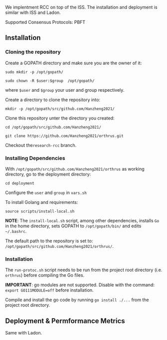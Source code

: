 We implentment RCC on top of the ISS. The installation and deployment is similar with ISS and Ladon.

Supported Consensus Protocols: PBFT

## Installation
### Cloning the repository
Create a GOPATH directory and make sure you are the owner of it:

`sudo mkdir -p /opt/gopath/`

`sudo chown -R $user:$group  /opt/gopath/`

where `$user` and `$group` your user and group respectively.

Create a directory to clone the repository into:

`mkdir -p /opt/gopath/src/github.com/Hanzheng2021/`

Clone this repository unter the directory you created:

`cd /opt/gopath/src/github.com/Hanzheng2021/`

`git clone https://github.com/Hanzheng2021/orthrus.git`

Checkout the`research-rcc` branch.

### Installing Dependencies
With `/opt/gopath/src/github.com/Hanzheng2021/orthrus` as working directory, go to the deployment directory:

`cd deployment`

Configure the `user` and `group` in `vars.sh`

To install Golang and requirements: 

`source scripts/install-local.sh`

**NOTE**: The `install-local.sh` script, among other dependencies, installs `Go` in the home directory, sets GOPATH to `/opt/gopath/bin/` and edits `~/.bashrc`.

The default path to the repository is set to: `/opt/gopath/src/github.com/Hanzheng2021/orthrus/`.


### Installation
The `run-protoc.sh` script needs to be run from the project root directory (i.e. `orthrus`) before compiling the Go
files. 

**IMPORTANT**: go modules are not supported. Disable with the command: `export GO111MODULE=off` before installation.

Compile and install the go code by running `go install ./...` from the project root directory.


## Deployment & Permformance Metrics
Same with Ladon.
